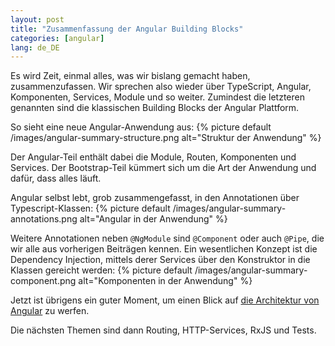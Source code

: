 ```yaml
---
layout: post
title: "Zusammenfassung der Angular Building Blocks"
categories: [angular]
lang: de_DE
---
```


Es wird Zeit, einmal alles, was wir bislang gemacht haben, zusammenzufassen. Wir sprechen also wieder über TypeScript, Angular, Komponenten, Services, Module und so weiter. Zumindest die letzteren genannten sind die klassischen Building Blocks der Angular Plattform.

<!--more-->

So sieht eine neue Angular-Anwendung aus:
{% picture default /images/angular-summary-structure.png alt="Struktur der Anwendung" %}

Der Angular-Teil enthält dabei die Module, Routen, Komponenten und Services. Der Bootstrap-Teil kümmert sich um die Art der Anwendung und dafür, dass alles läuft.

Angular selbst lebt, grob zusammengefasst, in den Annotationen über Typescript-Klassen:
{% picture default /images/angular-summary-annotations.png alt="Angular in der Anwendung" %}

Weitere Annotationen neben ``@NgModule`` sind ``@Component`` oder auch ``@Pipe``, die wir alle aus vorherigen Beiträgen kennen. Ein wesentlichen Konzept ist die Dependency Injection, mittels derer Services über den Konstruktor in die Klassen gereicht werden:
{% picture default /images/angular-summary-component.png alt="Komponenten in der Anwendung" %}

Jetzt ist übrigens ein guter Moment, um einen Blick auf [die Architektur von Angular](https://angular.io/guide/architecture) zu werfen.

Die nächsten Themen sind dann Routing, HTTP-Services, RxJS und Tests.
